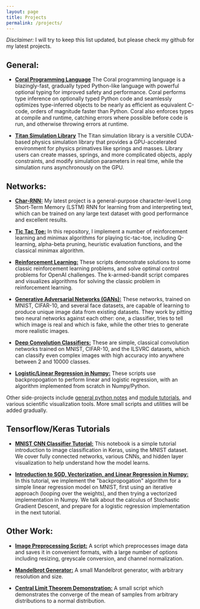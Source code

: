 ```yaml
---
layout: page
title: Projects
permalink: /projects/
---
```


*Disclaimer:* I will try to keep this list updated, but please check my github for my latest projects.

## General:

* <a href="https://github.com/jacobaustin123/Coral">**Coral Programming Language**</a> The Coral programming language is a blazingly-fast, gradually typed Python-like language with powerful optional typing for improved safety and performance. Coral performs type inference on optionally typed Python code and seamlessly optimizes type-inferred objects to be nearly as efficient as equivalent C-code, orders of magnitude faster than Python. Coral also enforces types at compile and runtime, catching errors where possible before code is run, and otherwise throwing errors at runtime.

* <a href="https://github.com/jacobaustin123/Titan">**Titan Simulation Library**</a> The Titan simulation library is a versitile CUDA-based physics simulation library that provides a GPU-accelerated environment for physics primatives like springs and masses. Library users can create masses, springs, and more complicated objects, apply constraints, and modify simulation parameters in real time, while the simulation runs asynchronously on the GPU.

## Networks:

* <a href="https://github.com/jacobaustin123/char-rnn-tensorflow">**Char-RNN:**</a> My latest project is a general-purpose character-level Long Short-Term Memory (LSTM) RNN for learning from and interpreting text, which can be trained on any large text dataset with good performance and excellent results.

* <a href="https://github.com/jacobaustin123/tic-tac-toe-minimax">**Tic Tac Toe:**</a> In this repository, I implement a number of reinforcement learning and minimax algorithms for playing tic-tac-toe, including Q-learning, alpha-beta pruning, heuristic evaluation functions, and the classical minimax algorithm.

* <a href="https://github.com/jacobaustin123/reinforcement-learning">**Reinforcement Learning:**</a> These scripts demonstrate solutions to some classic reinforcement learning problems, and solve optimal control problems for OpenAI challenges. The k-armed-bandit script compares and visualizes algorithms for solving the classic problem in reinforcement learning.

* <a href="">**Generative Adversarial Networks (GANs):**</a> These networks, trained on MNIST, CIFAR-10, and several face datasets, are capable of learning to produce unique image data from existing datasets. They work by pitting two neural networks against each other: one, a classifier, tries to tell which image is real and which is fake, while the other tries to generate more realistic images.

* <a href="">**Deep Convolution Classifiers:**</a> These are simple, classical convolution networks trained on MNIST, CIFAR-10, and the ILSVRC datasets, which can classify even complex images with high accuracy into anywhere between 2 and 10000 classes.

* <a href="https://github.com/jacobaustin123/gradient-descent-examples">**Logistic/Linear Regression in Numpy:**</a> These scripts use backpropogation to perform linear and logistic regression, with an algorithm implemented from scratch in Numpy/Python.

Other side-projects include <a href="https://github.com/jacobaustin123/demos/blob/master/python-notes.ipynb">general python notes</a> and <a href="https://github.com/jacobaustin123/demos/blob/master/python-notes-modules.ipynb">module tutorials</a>, and various scientific visualization tools. More small scripts and utilities will be added gradually.

## Tensorflow/Keras Tutorials

* <a href="https://github.com/jacobaustin123/tensorflow-keras-tutorials/blob/master/CNN%20Tutorial%20MNIST.ipynb">**MNIST CNN Classifier Tutorial:**</a> This notebook is a simple tutorial introduction to image classification in Keras, using the MNIST dataset. We cover fully connected networks, various CNNs, and hidden layer visualization to help understand how the model learns.

* <a href="https://github.com/jacobaustin123/tensorflow-keras-tutorials/blob/master/SGD%20Linear%20Regression%20in%20Numpy%20Tutorial.ipynb">**Introduction to SGD, Vectorization, and Linear Regression in Numpy:**</a> In this tutorial, we implement the "backpropogation" algorithm for a simple linear regression model on MNIST, first using an iterative approach (looping over the weights), and then trying a vectorized implementation in Numpy. We talk about the calculus of Stochastic Gradient Descent, and prepare for a logistic regression implementation in the next tutorial.

## Other Work:

* <a href="https://github.com/jacobaustin123/examples/blob/master/preprocessing.py">**Image Preprocessing Script:**</a> A script which preprocesses image data and saves it in convenient formats, with a large number of options including resizing, greyscale conversion, and channel normalization.

* <a href="https://github.com/jacobaustin123/demos/blob/master/mandelbrot.py">**Mandelbrot Generator:**</a> A small Mandelbrot generator, with arbitrary resolution and size.

* <a href="https://github.com/jacobaustin123/demos/blob/master/central_limit.py">**Central Limit Theorem Demonstration:**</a> A small script which demonstrates the converge of the mean of samples from arbitrary distributions to a normal distribution.
